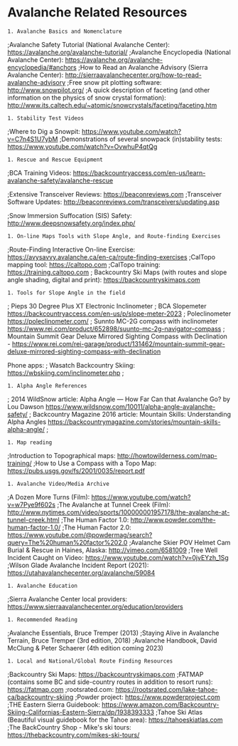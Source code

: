 # Avalanche Related Resources

    1. Avalanche Basics and Nomenclature
;Avalanche Safety Tutorial (National Avalanche Center): https://avalanche.org/avalanche-tutorial/
;Avalanche Encyclopedia (National Avalanche Center): https://avalanche.org/avalanche-encyclopedia/#anchors
;How to Read an Avalanche Advisory (Sierra Avalanche Center): http://sierraavalanchecenter.org/how-to-read-avalanche-advisory
;Free snow pit plotting software: http://www.snowpilot.org/
;A quick description of faceting (and other information on the physics of snow crystal formation): http://www.its.caltech.edu/~atomic/snowcrystals/faceting/faceting.htm

    1. Stability Test Videos
;Where to Dig a Snowpit: https://www.youtube.com/watch?v=C7n4S1U7ybM
;Demonstrations of several snowpack (in)stability tests: https://www.youtube.com/watch?v=OvwhuP4qtQg

    1. Rescue and Rescue Equipment
;BCA Training Videos: https://backcountryaccess.com/en-us/learn-avalanche-safety/avalanche-rescue

;Extensive Transceiver Reviews: https://beaconreviews.com
;Transceiver Software Updates: http://beaconreviews.com/transceivers/updating.asp

;Snow Immersion Suffocation (SIS) Safety: http://www.deepsnowsafety.org/index.php/

    1. On-line Maps Tools with Slope Angle, and Route-finding Exercises
;Route-Finding Interactive On-line Exercise: https://avysavvy.avalanche.ca/en-ca/route-finding-exercises
;CalTopo mapping tool: https://caltopo.com
;CalTopo training: https://training.caltopo.com
; Backcountry Ski Maps (with routes and slope angle shading, digital and print): https://backcountryskimaps.com

    1. Tools for Slope Angle in the field
; Pieps 30 Degree Plus XT Electronic Inclinometer
; BCA Slopemeter https://backcountryaccess.com/en-us/p/slope-meter-2023
; Poleclinometer https://poleclinometer.com/
; Sunnto MC-2G compass with inclinometer  https://www.rei.com/product/652898/suunto-mc-2g-navigator-compass
; Mountain Summit Gear Deluxe Mirrored Sighting Compass with Declination - https://www.rei.com/rei-garage/product/131462/mountain-summit-gear-deluxe-mirrored-sighting-compass-with-declination

Phone apps: 
; Wasatch Backcountry Skiing: https://wbskiing.com/inclinometer.php
;


    1. Alpha Angle References
; 2014 WildSnow article: Alpha Angle — How Far Can that Avalanche Go? by Lou Dawson  https://www.wildsnow.com/10011/alpha-angle-avalanche-safety/
; Backcountry Magazine 2016 article: Mountain Skills: Understanding Alpha Angles https://backcountrymagazine.com/stories/mountain-skills-alpha-angle/
;

    1. Map reading
;Introduction to Topographical maps: http://howtowilderness.com/map-training/
;How to Use a Compass with a Topo Map: https://pubs.usgs.gov/fs/2001/0035/report.pdf

    1. Avalanche Video/Media Archive
;A Dozen More Turns (Film): https://www.youtube.com/watch?v=w7Pye9f602s
;The Avalanche at Tunnel Creek (Film): http://www.nytimes.com/video/sports/100000001957178/the-avalanche-at-tunnel-creek.html
;The Human Factor 1.0: http://www.powder.com/the-human-factor-1.0/
;The Human Factor 2.0: https://www.youtube.com/@powdermag/search?query=The%20human%20factor%202.0
;Avalanche Skier POV Helmet Cam Burial & Rescue in Haines, Alaska: http://vimeo.com/6581009
;Tree Well Incident Caught on Video: https://www.youtube.com/watch?v=0jvEYzh_1Sg
;Wilson Glade Avalanche Incident Report (2021): https://utahavalanchecenter.org/avalanche/59084

    1. Avalanche Education
;Sierra Avalanche Center local providers: https://www.sierraavalanchecenter.org/education/providers

    1. Recommended Reading
;Avalanche Essentials, Bruce Tremper (2013)
;Staying Alive in Avalanche Terrain, Bruce Tremper (3rd edition, 2018)
;Avalanche Handbook, David McClung & Peter Schaerer (4th edition coming 2023)

    1. Local and National/Global Route Finding Resources
;Backcountry Ski Maps: https://backcountryskimaps.com
;FATMAP (contains some BC and side-country routes in addition to resort runs): https://fatmap.com
;rootsrated.com: https://rootsrated.com/lake-tahoe-ca/backcountry-skiing
;Powder project: https://www.powderproject.com
;THE Eastern Sierra Guidebook: https://www.amazon.com/Backcountry-Skiing-Californias-Eastern-Sierra/dp/1938393333
;Tahoe Ski Atlas (Beautiful visual guidebook for the Tahoe area): https://tahoeskiatlas.com
;The BackCountry Shop - Mike's ski tours: https://thebackcountry.com/mikes-ski-tours/
